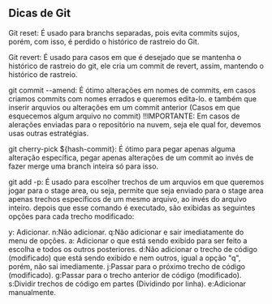 ## Dicas de Git

Git reset: É usado para branchs separadas, pois evita commits sujos, porém, com isso, é perdido o histórico de rastreio do Git.

Git revert: É usado para casos em que é desejado que se mantenha o histórico de rastreio do git, ele cria um commit de revert, assim, mantendo o histórico de rastreio.

git commit --amend: É ótimo alterações em nomes de commits, em casos criamos commits com nomes errados e queremos edita-lo. e também que inserir arquvios ou alterações em um commit anterior (Casos em que esquecemos algum arquivo no commit) !!IMPORTANTE: Em casos de alerações enviadas para o repositório na nuvem, seja ele qual for, devemos usas outras estratégias.

git cherry-pick ${hash-commit}: É ótimo para pegar apenas alguma alteração específica, pegar apenas alterações de um commit ao invés de fazer merge uma branch inteira só para isso.

git add -p: É usado para escolher trechos de um arquvios em que queremos jogar para o stage area, ou seja, permite que seja enviado para o stage area apenas trechos específicos de um mesmo arquivo, ao invés do arquivo inteiro. depois que esse comando é executado, são exibidas as seguintes opções para cada trecho modificado:

y: Adicionar.
n:Não adicionar.
q:Não adicionar e sair imediatamente do menu de opções.
a: Adicionar o que está sendo exibido para ser feito a escolha e todos os outros posteriores.
d:Não adicionar o trecho de código (modificado) que está sendo exibido e nem outros, igual a opção "q", porém, não sai imediamente.
j:Passar para o próximo trecho de código (modificado).
g:Passar para o trecho anterior de código (modificado).
s:Dividir trechos de código em partes (Dividindo por linha).
e:Adicionar manualmente.


